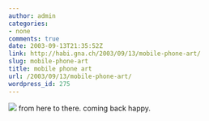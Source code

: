 ```yaml
---
author: admin
categories:
- none
comments: true
date: 2003-09-13T21:35:52Z
link: http://habi.gna.ch/2003/09/13/mobile-phone-art/
slug: mobile-phone-art
title: mobile phone art
url: /2003/09/13/mobile-phone-art/
wordpress_id: 275
---
```


[![](http://habi.gna.ch/blog/images/rueckenwind-tm.jpg)](http://habi.gna.ch/blog/images/rueckenwind.jpg)
from here to there.
coming back happy.
